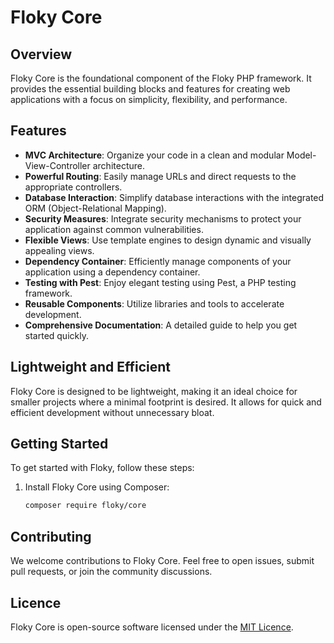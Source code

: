 # Floky Core

## Overview

Floky Core is the foundational component of the Floky PHP framework. It provides the essential building blocks and features for creating web applications with a focus on simplicity, flexibility, and performance.

## Features

- **MVC Architecture**: Organize your code in a clean and modular Model-View-Controller architecture.
- **Powerful Routing**: Easily manage URLs and direct requests to the appropriate controllers.
- **Database Interaction**: Simplify database interactions with the integrated ORM (Object-Relational Mapping).
- **Security Measures**: Integrate security mechanisms to protect your application against common vulnerabilities.
- **Flexible Views**: Use template engines to design dynamic and visually appealing views.
- **Dependency Container**: Efficiently manage components of your application using a dependency container.
- **Testing with Pest**: Enjoy elegant testing using Pest, a PHP testing framework.
- **Reusable Components**: Utilize libraries and tools to accelerate development.
- **Comprehensive Documentation**: A detailed guide to help you get started quickly.

## Lightweight and Efficient

Floky Core is designed to be lightweight, making it an ideal choice for smaller projects where a minimal footprint is desired. It allows for quick and efficient development without unnecessary bloat.

## Getting Started

To get started with Floky, follow these steps:

1. Install Floky Core using Composer:

   ```bash
   composer require floky/core
    ```

## Contributing

We welcome contributions to Floky Core. Feel free to open issues, submit pull requests, or join the community discussions.


## Licence

Floky Core is open-source software licensed under the [MIT Licence](https://en.wikipedia.org/wiki/MIT_License).